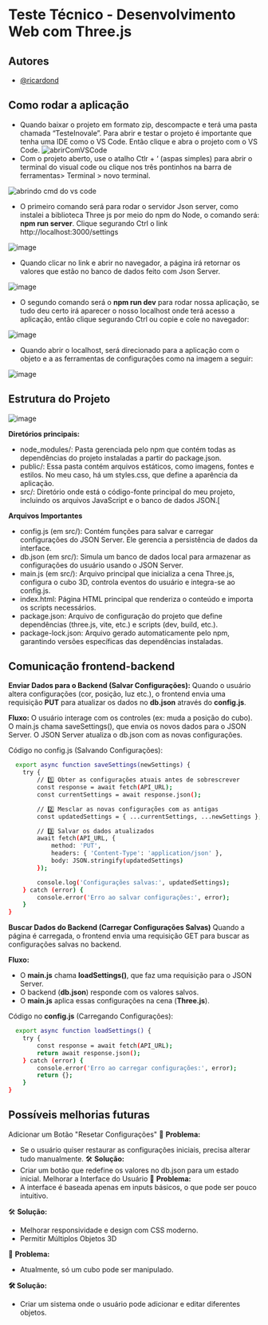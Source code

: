 
# Teste Técnico - Desenvolvimento Web com Three.js





## Autores

- [@ricardond](https://www.github.com/ricardond)


## Como rodar a aplicação

- Quando baixar o projeto em formato zip, descompacte e terá uma pasta chamada “TesteInovale”. Para abrir e testar o projeto é importante que tenha uma IDE como o VS Code. Então clique e abra o projeto com o VS Code.
![abrirComVSCode](https://github.com/user-attachments/assets/d2c6a89a-0cb5-44a6-a159-05d10c175ff8)
- Com o projeto aberto, use o atalho Ctlr + ‘ (aspas simples)  para abrir o terminal do visual code ou clique nos três pontinhos na barra de ferramentas> Terminal > novo terminal.
  
![abrindo cmd do vs code](https://github.com/user-attachments/assets/f8bb9dbe-1e22-426e-af8c-cc9791518617)

- O primeiro comando será para rodar o servidor Json server, como instalei a biblioteca Three js por meio do npm do Node, o comando será: **npm run server**. Clique segurando Ctrl o link http://localhost:3000/settings
  
![image](https://github.com/user-attachments/assets/3f86cdcc-083d-4a83-93f5-93062491f739)

- Quando clicar no link e abrir no navegador, a página irá retornar os valores que estão no banco de dados feito com Json Server.
  
![image](https://github.com/user-attachments/assets/812f37c1-89c3-48e4-8535-8e6931a240b5)

- O segundo comando será o **npm run dev** para rodar nossa aplicação, se tudo deu certo irá aparecer o nosso localhost onde terá acesso a aplicação, então clique segurando Ctrl ou copie e cole no navegador:
  
![image](https://github.com/user-attachments/assets/93e4c043-627f-4dfd-941c-a6137f3a9266)

- Quando abrir o localhost, será direcionado para a aplicação com o objeto e a as ferramentas de configurações como na imagem a seguir:
  
![image](https://github.com/user-attachments/assets/c6c562cc-ceed-4287-807f-64956c43b052)

## Estrutura do Projeto

![image](https://github.com/user-attachments/assets/189edb7a-19d7-4e9e-9d36-4326da4606e8)

**Diretórios principais:**
- node_modules/: Pasta gerenciada pelo npm que contém todas as dependências do projeto instaladas a partir do package.json.
- public/: Essa pasta contém arquivos estáticos, como imagens, fontes e estilos. No meu caso, há um styles.css, que define a aparência da aplicação.
- src/: Diretório onde está o código-fonte principal do meu projeto, incluindo os arquivos JavaScript e o banco de dados JSON.[

**Arquivos Importantes**
- config.js (em src/): Contém funções para salvar e carregar configurações do JSON Server. Ele gerencia a persistência de dados da interface.
- db.json (em src/): Simula um banco de dados local para armazenar as configurações do usuário usando o JSON Server.
- main.js (em src/): Arquivo principal que inicializa a cena Three.js, configura o cubo 3D, controla eventos do usuário e integra-se ao config.js.
- index.html: Página HTML principal que renderiza o conteúdo e importa os scripts necessários.
- package.json: Arquivo de configuração do projeto que define dependências (three.js, vite, etc.) e scripts (dev, build, etc.).
- package-lock.json: Arquivo gerado automaticamente pelo npm, garantindo versões específicas das dependências instaladas.

## Comunicação frontend-backend
**Enviar Dados para o Backend (Salvar Configurações):**
Quando o usuário altera configurações (cor, posição, luz etc.), o frontend envia uma requisição **PUT** para atualizar os dados no **db.json** através do **config.js**.

**Fluxo:**
O usuário interage com os controles (ex: muda a posição do cubo).
O main.js chama saveSettings(), que envia os novos dados para o JSON Server.
O JSON Server atualiza o db.json com as novas configurações.

Código no config.js (Salvando Configurações):
```bash
  export async function saveSettings(newSettings) {
    try {
        // 1️⃣ Obter as configurações atuais antes de sobrescrever
        const response = await fetch(API_URL);
        const currentSettings = await response.json();

        // 2️⃣ Mesclar as novas configurações com as antigas
        const updatedSettings = { ...currentSettings, ...newSettings };

        // 3️⃣ Salvar os dados atualizados
        await fetch(API_URL, {
            method: 'PUT',
            headers: { 'Content-Type': 'application/json' },
            body: JSON.stringify(updatedSettings)
        });

        console.log('Configurações salvas:', updatedSettings);
    } catch (error) {
        console.error('Erro ao salvar configurações:', error);
    }
}
```
**Buscar Dados do Backend (Carregar Configurações Salvas)**
Quando a página é carregada, o frontend envia uma requisição GET para buscar as configurações salvas no backend.

**Fluxo:**
- O **main.js** chama **loadSettings()**, que faz uma requisição para o JSON Server.
- O backend (**db.json**) responde com os valores salvos.
- O **main.js** aplica essas configurações na cena (**Three.js**).

Código no **config.js** (Carregando Configurações):
```bash
  export async function loadSettings() {
    try {
        const response = await fetch(API_URL);
        return await response.json();
    } catch (error) {
        console.error('Erro ao carregar configurações:', error);
        return {};
    }
}
```

## Possíveis melhorias futuras
Adicionar um Botão "Resetar Configurações"
📌 **Problema:**
- Se o usuário quiser restaurar as configurações iniciais, precisa alterar tudo manualmente.
🛠 **Solução:**
- Criar um botão que redefine os valores no db.json para um estado inicial.
Melhorar a Interface do Usuário
📌 **Problema:**
- A interface é baseada apenas em inputs básicos, o que pode ser pouco intuitivo.

🛠 **Solução:**
- Melhorar responsividade e design com CSS moderno.
- Permitir Múltiplos Objetos 3D

📌 **Problema:**
- Atualmente, só um cubo pode ser manipulado.

**🛠 Solução:**
- Criar um sistema onde o usuário pode adicionar e editar diferentes objetos.






